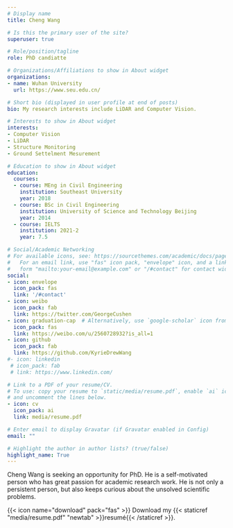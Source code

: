 ```yaml
---
# Display name
title: Cheng Wang

# Is this the primary user of the site?
superuser: true

# Role/position/tagline
role: PhD candiatte

# Organizations/Affiliations to show in About widget
organizations:
- name: Wuhan University
  url: https://www.seu.edu.cn/

# Short bio (displayed in user profile at end of posts)
bio: My research interests include LiDAR and Computer Vision.

# Interests to show in About widget
interests:
- Computer Vision
- LiDAR
- Structure Monitoring
- Ground Settelment Mesurement

# Education to show in About widget
education:
  courses:
  - course: MEng in Civil Engineering
    institution: Southeast University
    year: 2018
  - course: BSc in Civil Engineering
    institution: University of Science and Technology Beijing
    year: 2014
  - course: IELTS
    institution: 2021-2
    year: 7.5

# Social/Academic Networking
# For available icons, see: https://sourcethemes.com/academic/docs/page-builder/#icons
#   For an email link, use "fas" icon pack, "envelope" icon, and a link in the
#   form "mailto:your-email@example.com" or "/#contact" for contact widget.
social:
- icon: envelope
  icon_pack: fas
  link: '/#contact'
- icon: weibo
  icon_pack: fab
  link: https://twitter.com/GeorgeCushen
- icon: graduation-cap  # Alternatively, use `google-scholar` icon from `ai` icon pack
  icon_pack: fas
  link: https://weibo.com/u/2560728932?is_all=1
- icon: github
  icon_pack: fab
  link: https://github.com/KyrieDrewWang
#- icon: linkedin
 # icon_pack: fab
 # link: https://www.linkedin.com/

# Link to a PDF of your resume/CV.
# To use: copy your resume to `static/media/resume.pdf`, enable `ai` icons in `params.toml`, 
# and uncomment the lines below.
- icon: cv
  icon_pack: ai
  link: media/resume.pdf

# Enter email to display Gravatar (if Gravatar enabled in Config)
email: ""

# Highlight the author in author lists? (true/false)
highlight_name: True
---
```


Cheng Wang is seeking an opportunity for PhD.
He is a self-motivated person who has great passion for academic research work. He is not only a persistent person, but also keeps curious about the unsolved scientific problems. 



{{< icon name="download" pack="fas" >}} Download my {{< staticref "media/resume.pdf" "newtab" >}}resumé{{< /staticref >}}.
